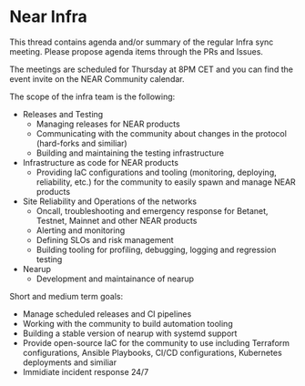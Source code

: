 # Near Infra

This thread contains agenda and/or summary of the regular Infra sync meeting. Please propose agenda items through the PRs and Issues.

The meetings are scheduled for Thursday at 8PM CET and you can find the event invite on the NEAR Community calendar.

The scope of the infra team is the following:
 - Releases and Testing 
    - Managing releases for NEAR products
    - Communicating with the community about changes in the protocol (hard-forks and similiar)
    - Building and maintaining the testing infrastructure
 - Infrastructure as code for NEAR products
    - Providing IaC configurations and tooling (monitoring, deploying, reliability, etc.) for the community to easily spawn and manage NEAR products
 - Site Reliability and Operations of the networks
    - Oncall, troubleshooting and emergency response for Betanet, Testnet, Mainnet and other NEAR products
    - Alerting and monitoring
    - Defining SLOs and risk management
    - Building tooling for profiling, debugging, logging and regression testing
 - Nearup
    - Development and maintainance of nearup


Short and medium term goals:
- Manage scheduled releases and CI pipelines
- Working with the community to build automation tooling
- Building a stable version of nearup with systemd support
- Provide open-source IaC for the community to use including Terraform configurations, Ansible Playbooks, CI/CD configurations, Kubernetes deployments and similiar
- Immidiate incident response 24/7
